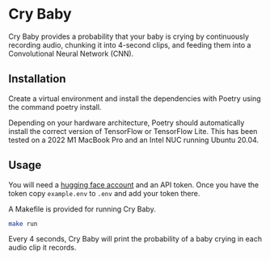 # Cry Baby

Cry Baby provides a probability that your baby is crying by continuously recording audio, chunking it into 4-second clips, and feeding them into a Convolutional Neural Network (CNN).

## Installation

Create a virtual environment and install the dependencies with Poetry using the command poetry install.

Depending on your hardware architecture, Poetry should automatically install the correct version of TensorFlow or TensorFlow Lite. This has been tested on a 2022 M1 MacBook Pro and an Intel NUC running Ubuntu 20.04.

## Usage

You will need a [hugging face account](https://huggingface.co/welcome) and an API token. Once you have the token copy `example.env` to `.env` and add your token there.

A Makefile is provided for running Cry Baby.

```bash
make run
```

Every 4 seconds, Cry Baby will print the probability of a baby crying in each audio clip it records.
